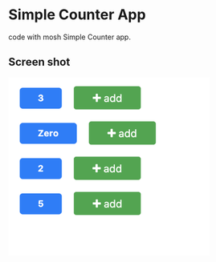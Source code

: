# Simple Counter App
code with mosh Simple Counter app.

## Screen shot

<img src="https://raw.githubusercontent.com/yathu/Mosh-react-exercise/master/simple-counter/Screenshot.png" width="400" height="auto" alt="some_text">
